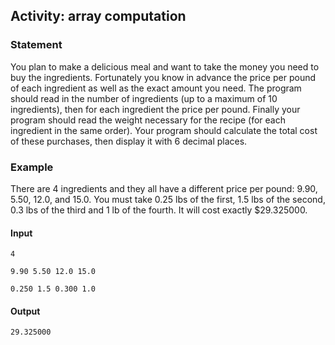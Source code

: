 ## Activity: array computation
### Statement
You plan to make a delicious meal and want to take the money you need to buy the ingredients. Fortunately you know in advance the price per pound of each ingredient as well as the exact amount you need. The program should read in the number of ingredients (up to a maximum of 10 ingredients), then for each ingredient the price per pound. Finally your program should read the weight necessary for the recipe (for each ingredient in the same order). Your program should calculate the total cost of these purchases, then display it with 6 decimal places.

### Example

There are 4 ingredients and they all have a different price per pound: 9.90, 5.50, 12.0, and 15.0. You must take 0.25 lbs of the first, 1.5 lbs of the second, 0.3 lbs of the third and 1 lb of the fourth. It will cost exactly $29.325000.

#### Input

    4  
    
    9.90 5.50 12.0 15.0
    
    0.250 1.5 0.300 1.0
    
#### Output

    29.325000
